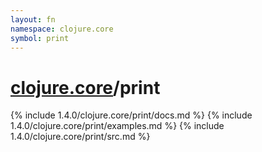 ```yaml
---
layout: fn
namespace: clojure.core
symbol: print
---
```


# [clojure.core](../)/print

{% include 1.4.0/clojure.core/print/docs.md %}
{% include 1.4.0/clojure.core/print/examples.md %}
{% include 1.4.0/clojure.core/print/src.md %}

